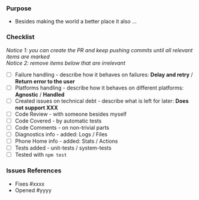 ### Purpose
- Besides making the world a better place it also ...

### Checklist 
*Notice 1: you can create the PR and keep pushing commits until all relevant items are marked*  
*Notice 2: remove items below that are irrelevant*  

- [ ] Failure handling - describe how it behaves on failures: **Delay and retry** / **Return error to the user**
- [ ] Platforms handling - describe how it behaves on different platforms: **Agnostic** / **Handled**
- [ ] Created issues on technical debt - describe what is left for later: **Does not support XXX**
- [ ] Code Review - with someone besides myself
- [ ] Code Covered - by automatic tests
- [ ] Code Comments - on non-trivial parts
- [ ] Diagnostics info - added: Logs / Files
- [ ] Phone Home info - added: Stats / Actions 
- [ ] Tests added - unit-tests / system-tests
- [ ] Tested with `npm test`

### Issues References
- Fixes #xxxx
- Opened #yyyy

